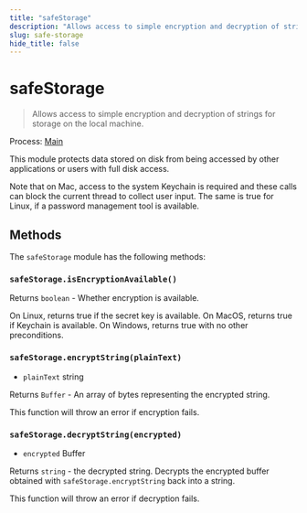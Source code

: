 ```yaml
---
title: "safeStorage"
description: "Allows access to simple encryption and decryption of strings for storage on the local machine."
slug: safe-storage
hide_title: false
---
```


# safeStorage

> Allows access to simple encryption and decryption of strings for storage on the local machine.

Process: [Main](latest/glossary.md#main-process)

This module protects data stored on disk from being accessed by other applications or users with full disk access.

Note that on Mac, access to the system Keychain is required and
these calls can block the current thread to collect user input.
The same is true for Linux, if a password management tool is available.

## Methods

The `safeStorage` module has the following methods:

### `safeStorage.isEncryptionAvailable()`

Returns `boolean` - Whether encryption is available.

On Linux, returns true if the secret key is
available. On MacOS, returns true if Keychain is available.
On Windows, returns true with no other preconditions.

### `safeStorage.encryptString(plainText)`

* `plainText` string

Returns `Buffer` -  An array of bytes representing the encrypted string.

This function will throw an error if encryption fails.

### `safeStorage.decryptString(encrypted)`

* `encrypted` Buffer

Returns `string` - the decrypted string. Decrypts the encrypted buffer
obtained  with `safeStorage.encryptString` back into a string.

This function will throw an error if decryption fails.

